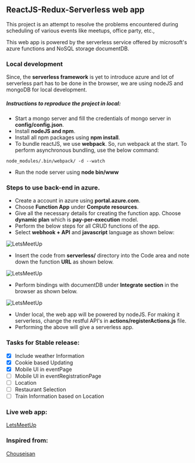 ## ReactJS-Redux-Serverless web app
This project is an attempt to resolve the problems encountered during scheduling of various events like meetups, office party, etc.,

This web app is powered by the serverless service offered by microsoft's azure functions and NoSQL storage documentDB.

### Local development
Since, the **serverless framework** is yet to introduce azure and lot of serverless part has to be done in the browser, we are using nodeJS and mongoDB for local development.

##### Instructions to reproduce the project in local:
- Start a mongo server and fill the credentials of mongo server in **config/config.json**.
- Install **nodeJS and npm**.
- Install all npm packages using **npm install**.
- To bundle reactJS, we use **webpack**. So, run webpack at the start. To perform asynchronous bundling, use the below command:

```
node_modules/.bin/webpack/ -d --watch
```
- Run the node server using **node bin/www**

### Steps to use back-end in azure.
- Create a account in azure using **portal.azure.com**.
- Choose **Function App** under **Compute resources**.
- Give all the necessary details for creating the function app. Choose **dynamic plan** which is **pay-per-execution** model.
- Perform the below steps for all CRUD functions of the app.
- Select **webhook + API** and **javascript** language as shown below:

![LetsMeetUp](https://raw.githubusercontent.com/Lakshman-LD/LetsMeetUp/fxdev/readmeImages/firstStep.png)
- Insert the code from **serverless/** directory into the Code area and note down the function **URL** as shown below.

![LetsMeetUp](https://raw.githubusercontent.com/Lakshman-LD/LetsMeetUp/fxdev/readmeImages/SecondStep.png)
- Perform bindings with documentDB under **Integrate section** in the browser as shown below.

![LetsMeetUp](https://raw.githubusercontent.com/Lakshman-LD/LetsMeetUp/fxdev/readmeImages/ThirdStep.png)
- Under local, the web app will be powered by nodeJS. For making it serverless, change the restful API's in **actions/registerActions.js** file.
- Performing the above will give a serverless app.

### Tasks for Stable release:
 - [x] Include weather Information
 - [x] Cookie based Updating
 - [x] Mobile UI in eventPage
 - [ ] Mobile UI in eventRegistrationPage
 - [ ] Location
 - [ ] Restaurant Selection
 - [ ] Train Information based on Location

### Live web app:
[LetsMeetUp](http://letsmeetupp.azurewebsites.net)

### Inspired from:
[Chouseisan](https://chouseisan.com/)
